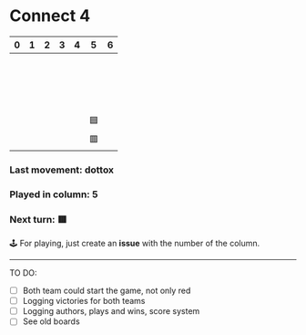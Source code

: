 # Connect 4

| 0 | 1 | 2 | 3 | 4 | 5 | 6 |
| - | - | - | - | - | - | - |
| ‍  | ‍  | ‍  | ‍  | ‍  | ‍  | ‍  |
| ‍  | ‍  | ‍  | ‍  | ‍  | ‍  | ‍  |
| ‍  | ‍  | ‍  | ‍  | ‍  | ‍  | ‍  |
| ‍  | ‍  | ‍  | ‍  | ‍  | ‍  | ‍  |
| ‍  | ‍  | ‍  | ‍  | ‍  | 🟦 | ‍  |
| ‍  | ‍  | ‍  | ‍  | ‍  | 🟥 | ‍  |

### Last movement: dottox
### Played in column: 5
### Next turn: 🟥

🕹️ For playing, just create an **issue** with the number of the column.

---------------------------
TO DO:
- [ ] Both team could start the game, not only red
- [ ] Logging victories for both teams
- [ ] Logging authors, plays and wins, score system
- [ ] See old boards
